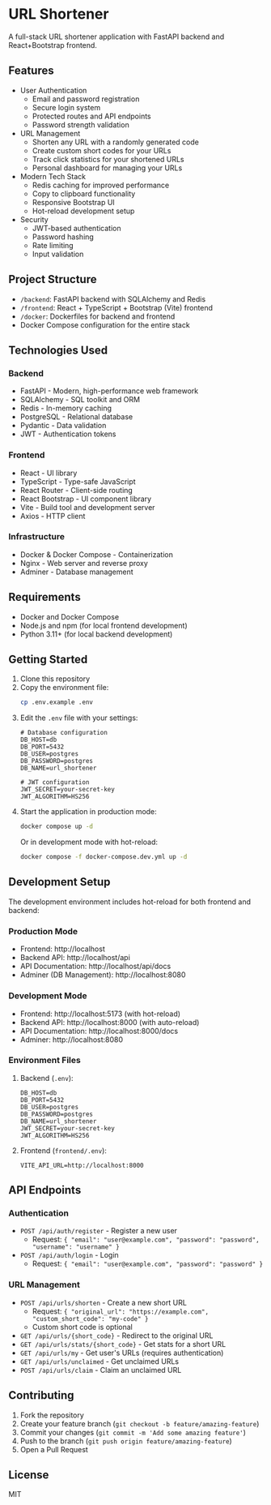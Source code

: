 # URL Shortener

A full-stack URL shortener application with FastAPI backend and React+Bootstrap frontend.

## Features

- User Authentication
  - Email and password registration
  - Secure login system
  - Protected routes and API endpoints
  - Password strength validation
- URL Management
  - Shorten any URL with a randomly generated code
  - Create custom short codes for your URLs
  - Track click statistics for your shortened URLs
  - Personal dashboard for managing your URLs
- Modern Tech Stack
  - Redis caching for improved performance
  - Copy to clipboard functionality
  - Responsive Bootstrap UI
  - Hot-reload development setup
- Security
  - JWT-based authentication
  - Password hashing
  - Rate limiting
  - Input validation

## Project Structure

- `/backend`: FastAPI backend with SQLAlchemy and Redis
- `/frontend`: React + TypeScript + Bootstrap (Vite) frontend
- `/docker`: Dockerfiles for backend and frontend
- Docker Compose configuration for the entire stack

## Technologies Used

### Backend
- FastAPI - Modern, high-performance web framework
- SQLAlchemy - SQL toolkit and ORM
- Redis - In-memory caching
- PostgreSQL - Relational database
- Pydantic - Data validation
- JWT - Authentication tokens

### Frontend
- React - UI library
- TypeScript - Type-safe JavaScript
- React Router - Client-side routing
- React Bootstrap - UI component library
- Vite - Build tool and development server
- Axios - HTTP client

### Infrastructure
- Docker & Docker Compose - Containerization
- Nginx - Web server and reverse proxy
- Adminer - Database management

## Requirements

- Docker and Docker Compose
- Node.js and npm (for local frontend development)
- Python 3.11+ (for local backend development)

## Getting Started

1. Clone this repository
2. Copy the environment file:
   ```bash
   cp .env.example .env
   ```
3. Edit the `.env` file with your settings:
   ```
   # Database configuration
   DB_HOST=db
   DB_PORT=5432
   DB_USER=postgres
   DB_PASSWORD=postgres
   DB_NAME=url_shortener

   # JWT configuration
   JWT_SECRET=your-secret-key
   JWT_ALGORITHM=HS256
   ```
4. Start the application in production mode:
   ```bash
   docker compose up -d
   ```
   Or in development mode with hot-reload:
   ```bash
   docker compose -f docker-compose.dev.yml up -d
   ```

## Development Setup

The development environment includes hot-reload for both frontend and backend:

### Production Mode
- Frontend: http://localhost
- Backend API: http://localhost/api
- API Documentation: http://localhost/api/docs
- Adminer (DB Management): http://localhost:8080

### Development Mode
- Frontend: http://localhost:5173 (with hot-reload)
- Backend API: http://localhost:8000 (with auto-reload)
- API Documentation: http://localhost:8000/docs
- Adminer: http://localhost:8080

### Environment Files
1. Backend (`.env`):
   ```
   DB_HOST=db
   DB_PORT=5432
   DB_USER=postgres
   DB_PASSWORD=postgres
   DB_NAME=url_shortener
   JWT_SECRET=your-secret-key
   JWT_ALGORITHM=HS256
   ```

2. Frontend (`frontend/.env`):
   ```
   VITE_API_URL=http://localhost:8000
   ```

## API Endpoints

### Authentication
- `POST /api/auth/register` - Register a new user
  - Request: `{ "email": "user@example.com", "password": "password", "username": "username" }`
- `POST /api/auth/login` - Login
  - Request: `{ "email": "user@example.com", "password": "password" }`

### URL Management
- `POST /api/urls/shorten` - Create a new short URL
  - Request: `{ "original_url": "https://example.com", "custom_short_code": "my-code" }`
  - Custom short code is optional
- `GET /api/urls/{short_code}` - Redirect to the original URL
- `GET /api/urls/stats/{short_code}` - Get stats for a short URL
- `GET /api/urls/my` - Get user's URLs (requires authentication)
- `GET /api/urls/unclaimed` - Get unclaimed URLs
- `POST /api/urls/claim` - Claim an unclaimed URL

## Contributing

1. Fork the repository
2. Create your feature branch (`git checkout -b feature/amazing-feature`)
3. Commit your changes (`git commit -m 'Add some amazing feature'`)
4. Push to the branch (`git push origin feature/amazing-feature`)
5. Open a Pull Request

## License

MIT

